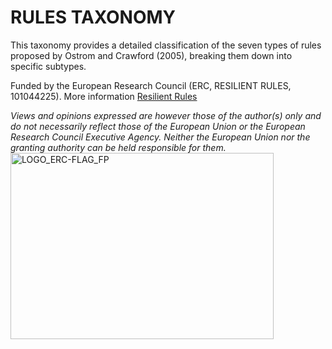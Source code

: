 # RULES TAXONOMY

This taxonomy provides a detailed classification of the seven types of rules proposed by Ostrom and Crawford (2005), breaking them down into specific subtypes.

Funded by the European Research Council (ERC, RESILIENT RULES, 101044225). More information [Resilient Rules](https://resilientrules.com) 

*Views and opinions expressed are however those of the author(s) only and do not necessarily reflect those of the European Union or the European Research Council Executive Agency. Neither the European Union nor the granting authority can be held responsible for them.*<img width="421" height="298" alt="LOGO_ERC-FLAG_FP" src="https://github.com/user-attachments/assets/01e827d9-479c-458e-8922-e7fbf496d943" />
